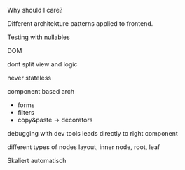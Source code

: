 


Why should I care? 

Different architekture patterns applied to frontend. 

Testing with nullables

DOM

dont split view and logic

never stateless

component based arch

- forms
- filters
- copy&paste -> decorators

debugging with dev tools leads directly to right component

different types of nodes
layout, inner node, root, leaf

Skaliert automatisch